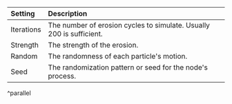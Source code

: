 | Setting        | Description                                                          |
| :------------- | :------------------------------------------------------------------- |
| Iterations | The number of erosion cycles to simulate. Usually 200 is sufficient. |
| Strength   | The strength of the erosion.                                         |
| Random     | The randomness of each particle's motion.                            |
| Seed       | The randomization pattern or seed for the node's process.            |
^parallel